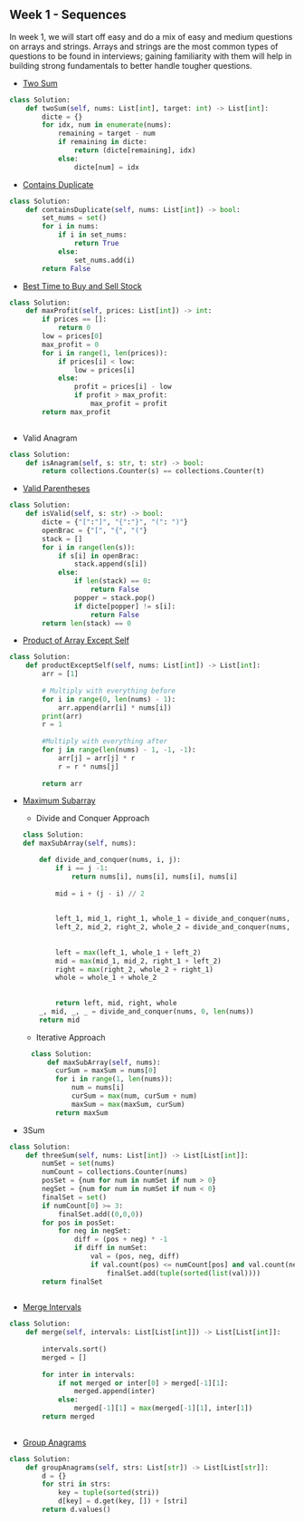## Week 1 - Sequences
In week 1, we will start off easy and do a mix of easy and medium questions on arrays and strings. 
Arrays and strings are the most common types of questions to be found in interviews; gaining familiarity with them will help in building strong fundamentals to better handle tougher questions.


-  [Two Sum](https://leetcode.com/problems/two-sum)
```python
class Solution:
    def twoSum(self, nums: List[int], target: int) -> List[int]:
        dicte = {}
        for idx, num in enumerate(nums):
            remaining = target - num
            if remaining in dicte:
                return (dicte[remaining], idx)
            else:
                dicte[num] = idx
```


-  [Contains Duplicate](https://leetcode.com/problems/contains-duplicate)

```python
class Solution:
    def containsDuplicate(self, nums: List[int]) -> bool:
        set_nums = set()
        for i in nums:
            if i in set_nums:
                return True
            else:
                set_nums.add(i)
        return False
```

- [Best Time to Buy and Sell Stock](https://leetcode.com/problems/best-time-to-buy-and-sell-stock)

```python
class Solution:
    def maxProfit(self, prices: List[int]) -> int:
        if prices == []:
            return 0
        low = prices[0]
        max_profit = 0
        for i in range(1, len(prices)):
            if prices[i] < low:
                low = prices[i]
            else:
                profit = prices[i] - low
                if profit > max_profit:
                    max_profit = profit
        return max_profit
                
```


- Valid Anagram

```python
class Solution:
    def isAnagram(self, s: str, t: str) -> bool:
        return collections.Counter(s) == collections.Counter(t)
```


- [Valid Parentheses](https://leetcode.com/problems/valid-anagram)
```python
class Solution:
    def isValid(self, s: str) -> bool:
        dicte = {"[":"]", "{":"}", "(": ")"}
        openBrac = {"[", "{", "("}
        stack = []
        for i in range(len(s)):
            if s[i] in openBrac:
                stack.append(s[i])
            else:
                if len(stack) == 0:
                    return False
                popper = stack.pop()
                if dicte[popper] != s[i]:
                    return False
        return len(stack) == 0
```

- [Product of Array Except Self](https://leetcode.com/problems/product-of-array-except-self)
```python
class Solution:
    def productExceptSelf(self, nums: List[int]) -> List[int]:
        arr = [1]
        
        # Multiply with everything before
        for i in range(0, len(nums) - 1):
            arr.append(arr[i] * nums[i])
        print(arr)
        r = 1
        
        #Multiply with everything after
        for j in range(len(nums) - 1, -1, -1):
            arr[j] = arr[j] * r
            r = r * nums[j]
        
        return arr
```


- [Maximum Subarray](https://leetcode.com/problems/maximum-subarray)

    - Divide and Conquer Approach
    ```python
  class Solution:
    def maxSubArray(self, nums):

        def divide_and_conquer(nums, i, j):
            if i == j -1:
                return nums[i], nums[i], nums[i], nums[i]
            
            mid = i + (j - i) // 2
            
            
            left_1, mid_1, right_1, whole_1 = divide_and_conquer(nums, i, mid)
            left_2, mid_2, right_2, whole_2 = divide_and_conquer(nums, mid, j)
            
            
            left = max(left_1, whole_1 + left_2)
            mid = max(mid_1, mid_2, right_1 + left_2)
            right = max(right_2, whole_2 + right_1)
            whole = whole_1 + whole_2
            
            
            return left, mid, right, whole
        _, mid, _, _ = divide_and_conquer(nums, 0, len(nums))
        return mid
   ```
    - Iterative Approach
    ```python
      class Solution:
          def maxSubArray(self, nums):
            curSum = maxSum = nums[0]
            for i in range(1, len(nums)):
                num = nums[i] 
                curSum = max(num, curSum + num)
                maxSum = max(maxSum, curSum)
            return maxSum     
  ```  

- 3Sum

```python
class Solution:
    def threeSum(self, nums: List[int]) -> List[List[int]]:
        numSet = set(nums)
        numCount = collections.Counter(nums)
        posSet = {num for num in numSet if num > 0}
        negSet = {num for num in numSet if num < 0}
        finalSet = set()
        if numCount[0] >= 3:
            finalSet.add((0,0,0))
        for pos in posSet:
            for neg in negSet:
                diff = (pos + neg) * -1
                if diff in numSet:
                    val = (pos, neg, diff)
                    if val.count(pos) <= numCount[pos] and val.count(neg) <= numCount[neg] and val.count(diff) <= numCount[diff]:
                        finalSet.add(tuple(sorted(list(val))))
        return finalSet
            
```

- [Merge Intervals](https://leetcode.com/problems/merge-intervals/submissions/)

```python
class Solution:
    def merge(self, intervals: List[List[int]]) -> List[List[int]]:
        
        intervals.sort()
        merged = []
        
        for inter in intervals:
            if not merged or inter[0] > merged[-1][1]:
                merged.append(inter)
            else:
                merged[-1][1] = max(merged[-1][1], inter[1])
        return merged
        
```
- [Group Anagrams](https://leetcode.com/problems/group-anagrams/submissions/)

```python
class Solution:
    def groupAnagrams(self, strs: List[str]) -> List[List[str]]:
        d = {}
        for stri in strs:
            key = tuple(sorted(stri))
            d[key] = d.get(key, []) + [stri]
        return d.values()


```
